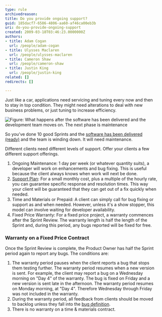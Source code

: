 ```yaml
---
type: rule
archivedreason: 
title: Do you provide ongoing support?
guid: 185dacf7-6586-4806-aa60-af46ca00eb3b
uri: do-you-provide-ongoing-support
created: 2009-03-18T03:46:23.0000000Z
authors:
- title: Adam Cogan
  url: /people/adam-cogan
- title: Ulysses Maclaren
  url: /people/ulysses-maclaren
- title: Cameron Shaw
  url: /people/cameron-shaw
- title: Justin King
  url: /people/justin-king
related: []
redirects: []

---
```


Just like a car, applications need servicing and tuning every now and then to stay in top condition. They might need alterations to deal with new business problems, or just tuning to increase efficiency.

![Figure: What happens after the software has been delivered and the development team moves on. The next phase is maintenance](sucessful-project-and-now.jpeg)  

<!--endintro-->

So you’ve done 10 good Sprints and the [software has been delivered (ready)](/have-a-definition-of-ready) and the team is winding down. It will need maintenance.

Different clients need different levels of support. Offer your clients a few different support offerings.

1. Ongoing Maintenance: 1 day per week (or whatever quantity suits), a developer will work on enhancements and bug fixing. This is useful because the client always knows when work will next be done.
2. [Support Plan](https://www.ssw.com.au/ssw/Consulting/Support-Plans.aspx): For a small monthly cost, plus a multiple of the hourly rate, you can guarantee specific response and resolution times. This way your client will be guaranteed that they can get out of a fix quickly when needed. 
3. Time and Materials or Prepaid: A client can simply call for bug fixing or support as and when needed. However, unless it's a show stopper, this model can involve waiting for developer availability.
4. Fixed Price Warranty: For a fixed price project, a warranty commences after the Sprint Review. The warranty length is half the length of the Sprint and, during this period, any bugs reported will be fixed for free.


### Warranty on a Fixed Price Contract

Once the Sprint Review is complete, the Product Owner has half the Sprint period again to report any bugs. The conditions are:

1. The warranty period pauses when the client reports a bug that stops them testing further. The warranty period resumes when a new version is sent. For example, the client may report a bug on a Wednesday morning on "Day 4" of the warranty. The bug is fixed on Friday and a new version is sent late in the afternoon. The warranty period resumes on Monday morning, at "Day 4". Therefore Wednesday through Friday was not included in the warranty.
2. During the warranty period, all feedback from clients should be moved to backlog unless they fall into the [bug definition](/management-is-your-client-clear-on-the-definition-of-a-bug).
3. There is no warranty on a time & materials contract.
